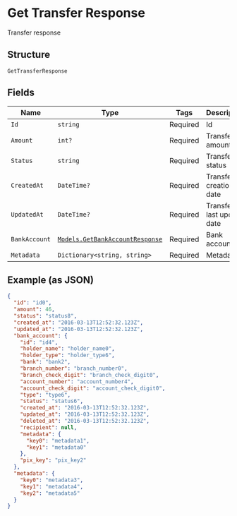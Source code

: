 
# Get Transfer Response

Transfer response

## Structure

`GetTransferResponse`

## Fields

| Name | Type | Tags | Description |
|  --- | --- | --- | --- |
| `Id` | `string` | Required | Id |
| `Amount` | `int?` | Required | Transfer amount |
| `Status` | `string` | Required | Transfer status |
| `CreatedAt` | `DateTime?` | Required | Transfer creation date |
| `UpdatedAt` | `DateTime?` | Required | Transfer last update date |
| `BankAccount` | [`Models.GetBankAccountResponse`](../../doc/models/get-bank-account-response.md) | Required | Bank account |
| `Metadata` | `Dictionary<string, string>` | Required | Metadata |

## Example (as JSON)

```json
{
  "id": "id0",
  "amount": 46,
  "status": "status8",
  "created_at": "2016-03-13T12:52:32.123Z",
  "updated_at": "2016-03-13T12:52:32.123Z",
  "bank_account": {
    "id": "id4",
    "holder_name": "holder_name0",
    "holder_type": "holder_type6",
    "bank": "bank2",
    "branch_number": "branch_number0",
    "branch_check_digit": "branch_check_digit0",
    "account_number": "account_number4",
    "account_check_digit": "account_check_digit0",
    "type": "type6",
    "status": "status6",
    "created_at": "2016-03-13T12:52:32.123Z",
    "updated_at": "2016-03-13T12:52:32.123Z",
    "deleted_at": "2016-03-13T12:52:32.123Z",
    "recipient": null,
    "metadata": {
      "key0": "metadata1",
      "key1": "metadata0"
    },
    "pix_key": "pix_key2"
  },
  "metadata": {
    "key0": "metadata3",
    "key1": "metadata4",
    "key2": "metadata5"
  }
}
```

